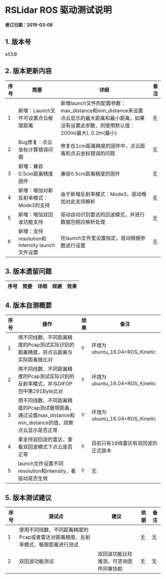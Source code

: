 # RSLidar ROS 驱动测试说明

**修订日期：2019-03-08**


## 1. 版本号
**v1.1.0** 


## 2. 版本更新内容
| 序号  | 简要                                                 | 详细                    | 备注 |
| ---- | ---------------------------------------------------- | ----------------------- | ---- |
| 1    | 新增：Launch文件可设置点云极限距离|  新增launch文件的配置参数：max_distance和min_distance来设置点云显示的最大距离和最小距离，如果没有设置此参数，则使用默认值：200m(最大), 0.2m(最小) | 无   |
| 2    | Bug修复：点云坐标计算错误问题|   修复在1cm距离精度的固件中，点云距离和点云坐标错误的问题 |  无 |
| 3    | 新增：兼容0.5cm距离精度固件 | 兼容0.5cm距离精度的固件|  无  |
| 4    | 新增：增加对新反射率模式：Mode3的支持|由于新增反射率模式：Mode3，驱动增加对此支持解析|  无  |
| 5    | 新增：增加双回波功能支持|驱动自动识别雷达的回波模式，并进行数据包相应解析处理|无|
| 6    | 新增：支持resolution和intensity launch文件设置|在launch文件里设置指定，驱动根据参数进行设置|无|

## 3. 版本遗留问题
| 序号 | 简要           | 详细                           | 规避                              | 效果                             |
| ---- | -------------- | ------------------------------ | --------------------------------- | -------------------------------- |


## 4. 版本自测概要

|序号 | 操作    | 结果 | 备注                           |
|----|--------|----|------------------------------|
| 1    | 用不同线数、不同距离精度的Pcap测试实际识别的距离精度，将点云距离与实际距离做比对 |  Y    | 环境为ubuntu_16.04+ROS_Kinetic |
| 2    | 用不同线数、不同距离精度的Pcap测试实际识别的反射率模式，并与DIFOP包中第291Byte比对|Y |  环境为ubuntu_16.04+ROS_Kinetic    |
| 3    | 用不同线数、不同距离精度的Pcap测试极限距离，通过设置max_distance和min_distance的值，观察点云显示是否正常|Y | 环境为ubuntu_16.04+ROS_Kinetic   |
| 4    | 拿支持双回波的雷达，查看双回波模式下点云是否正常 | Y |目前只有16线雷达有双回波的正式版本|
| 5    | launch文件设置不同resolution和intensity，看驱动是否生效 | Y |无|

## 5. 版本测试建议
| 序号 | 测试点         | 建议                   | 依据                                                         | 备注 |
| ---- | -------------- | ---------------------------------------------- | ------------------------------------------------------------ | ---- |
| 1    | 使用不同线数，不同距离精度的Pcap或者雷达对距离精度、反射率模式、极限距离进行测试 |  | 无   |无|
| 2    | 双回波功能测试|双回波功能比较难测，可咨询固件同事协助 | 无 | 无|

